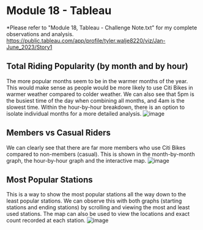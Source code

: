 # Module 18 - Tableau
*Please refer to "Module 18, Tableau - Challenge Note.txt" for my complete observations and analysis.
https://public.tableau.com/app/profile/tyler.walje8220/viz/Jan-June_2023/Story1

## Total Riding Popularity (by month and by hour)
The more popular months seem to be in the warmer months of the year. This would make sense as people would be more likely to use Citi Bikes in warmer weather compared to colder weather. We can also see that 5pm is the busiest time of the day when combining all months, and 4am is the slowest time. Within the hour-by-hour breakdown, there is an option to isolate individual months for a more detailed analysis.
![image](https://github.com/TylerWalje/tableau/assets/69978258/b02f391f-03a8-46a4-ad22-f6fd2a1fd07e)

## Members vs Casual Riders
We can clearly see that there are far more members who use Citi Bikes compared to non-members (casual). This is shown in the month-by-month graph, the hour-by-hour graph and the interactive map.
![image](https://github.com/TylerWalje/tableau/assets/69978258/1b9a323b-b650-42d1-9774-3eddf7b892a2)

## Most Popular Stations
This is a way to show the most popular stations all the way down to the least popular stations. We can observe this with both graphs (starting stations and ending stations) by scrolling and viewing the most and least used stations. The map can also be used to view the locations and exact count recorded at each station.
![image](https://github.com/TylerWalje/tableau/assets/69978258/f7294b45-dfa7-41ad-b313-09e0ce4910ec)
